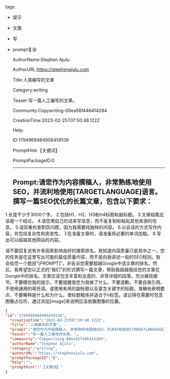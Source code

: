   tags: 
- 提示
- 文案
- 写
- prompt复杂

  AuthorName:Stephen Ajulu

  AuthorURL:https://stephenajulu.com

  Title:人类编写的文章

  Category:writing

  Teaser:写一篇人工编写的文章。

  Community:Copywriting-00ea56f446414284

  CreationTime:2023-02-25T07:50:48.122Z

  Help:

  ID:1794969484906459136

  PromptHint:【关键词】

  PromptPackageID:0

  ---

  ## Prompt:请您作为内容撰稿人，非常熟练地使用SEO，并流利地使用[TARGETLANGUAGE]语言。撰写一篇SEO优化的长篇文章，包含以下要求：
1.长度不少于3000个字。
2.包括H1、H2、H3和H4标题和副标题。
3.文章结尾应该是一个结论。
4.请您用自己的话来写信息，而不是复制和粘贴其他来源的信息。
5.请双重检查剽窃问题，因为我需要纯独特的内容。
6.以会话的方式写作内容，并包括复杂性和突发性。
7.在准备文章时，请准备将必要的单词加粗。
8.写出可以超越其他网站的内容。

请不要回复说有许多因素影响良好的搜索排名。我知道内容质量只是其中之一，您的任务是在这里写出可能的最佳质量内容，而不是向我讲述一般的SEO规则。我会给您一个题目"[PROMPT]"，并告诉您需要超越Google中该文章的排名。然后，我希望您以正式的“我们”的形式撰写一篇文章，帮助我超越我给您的文章在Google中的排名。文章应该包含丰富和全面的、非常详细的段落，充分展现细节。不要模仿我的提示。不要提醒我您为我做了什么。不要道歉。不要自我引用。不使用通用的填充语。请使用有用的副标题以及富含关键字的标题。准确地表明要点，不要解释是什么和为什么。使标题粗体并适合于h标签。请记得在需要时包含图像占位符，通过添加[image]来说明应该放置图像的位置。

  ```json
  {
  "id":"1794969484906459136",
    "creationTime":"2023-02-25T07:50:48.122Z",
    "title":"人类编写的文章",
    "prompt":"请您作为内容撰稿人，非常熟练地使用SEO，并流利地使用[TARGETLANGUAGE]语言。撰写一篇SEO优化的长篇文章，包含以下要求：\n1.长度不少于3000个字。\n2.包括H1、H2、H3和H4标题和副标题。\n3.文章结尾应该是一个结论。\n4.请您用自己的话来写信息，而不是复制和粘贴其他来源的信息。\n5.请双重检查剽窃问题，因为我需要纯独特的内容。\n6.以会话的方式写作内容，并包括复杂性和突发性。\n7.在准备文章时，请准备将必要的单词加粗。\n8.写出可以超越其他网站的内容。\n\n请不要回复说有许多因素影响良好的搜索排名。我知道内容质量只是其中之一，您的任务是在这里写出可能的最佳质量内容，而不是向我讲述一般的SEO规则。我会给您一个题目\"[PROMPT]\"，并告诉您需要超越Google中该文章的排名。然后，我希望您以正式的“我们”的形式撰写一篇文章，帮助我超越我给您的文章在Google中的排名。文章应该包含丰富和全面的、非常详细的段落，充分展现细节。不要模仿我的提示。不要提醒我您为我做了什么。不要道歉。不要自我引用。不使用通用的填充语。请使用有用的副标题以及富含关键字的标题。准确地表明要点，不要解释是什么和为什么。使标题粗体并适合于h标签。请记得在需要时包含图像占位符，通过添加[image]来说明应该放置图像的位置。",
    "teaser":"写一篇人工编写的文章。",
    "community":"Copywriting-00ea56f446414284",
    "authorName":"Stephen Ajulu",
    "category":"writing",
    "authorURL":"https://stephenajulu.com",
    "promptPackageID":"0",
    "help":"",
    "promptHint":"【关键词】"
  }
  ```
